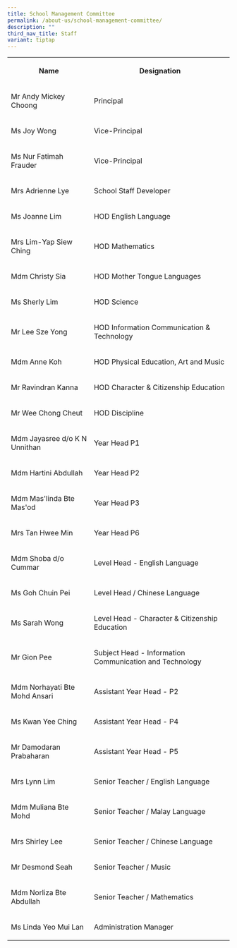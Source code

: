 ```yaml
---
title: School Management Committee
permalink: /about-us/school-management-committee/
description: ""
third_nav_title: Staff
variant: tiptap
---
```

<table><tbody><tr><th rowspan="1" colspan="1"><p>Name</p></th><th rowspan="1" colspan="1"><p>Designation</p></th></tr><tr><td rowspan="1" colspan="1"><p>Mr Andy Mickey Choong</p></td><td rowspan="1" colspan="1"><p>Principal</p></td></tr><tr><td rowspan="1" colspan="1"><p>Ms Joy Wong</p></td><td rowspan="1" colspan="1"><p>Vice-Principal</p></td></tr><tr><td rowspan="1" colspan="1"><p>Ms Nur Fatimah Frauder</p></td><td rowspan="1" colspan="1"><p>Vice-Principal</p></td></tr><tr><td rowspan="1" colspan="1"><p>Mrs Adrienne Lye</p></td><td rowspan="1" colspan="1"><p>School Staff Developer</p></td></tr><tr><td rowspan="1" colspan="1"><p>Ms Joanne Lim</p></td><td rowspan="1" colspan="1"><p>HOD English Language</p></td></tr><tr><td rowspan="1" colspan="1"><p>Mrs Lim-Yap Siew Ching</p></td><td rowspan="1" colspan="1"><p>HOD Mathematics</p></td></tr><tr><td rowspan="1" colspan="1"><p>Mdm Christy Sia</p></td><td rowspan="1" colspan="1"><p>HOD Mother Tongue Languages</p></td></tr><tr><td rowspan="1" colspan="1"><p>Ms Sherly Lim</p></td><td rowspan="1" colspan="1"><p>HOD Science</p></td></tr><tr><td rowspan="1" colspan="1"><p>Mr Lee Sze Yong</p></td><td rowspan="1" colspan="1"><p>HOD Information Communication &amp; Technology</p></td></tr><tr><td rowspan="1" colspan="1"><p>Mdm Anne Koh</p></td><td rowspan="1" colspan="1"><p>HOD Physical Education, Art and Music</p></td></tr><tr><td rowspan="1" colspan="1"><p>Mr Ravindran Kanna</p></td><td rowspan="1" colspan="1"><p>HOD Character &amp; Citizenship Education</p></td></tr><tr><td rowspan="1" colspan="1"><p>Mr Wee Chong Cheut</p></td><td rowspan="1" colspan="1"><p>HOD Discipline</p></td></tr><tr><td rowspan="1" colspan="1"><p>Mdm Jayasree d/o K N Unnithan</p></td><td rowspan="1" colspan="1"><p>Year Head P1</p></td></tr><tr><td rowspan="1" colspan="1"><p>Mdm Hartini Abdullah</p></td><td rowspan="1" colspan="1"><p>Year Head P2</p></td></tr><tr><td rowspan="1" colspan="1"><p>Mdm Mas'linda Bte Mas'od</p></td><td rowspan="1" colspan="1"><p>Year Head P3</p></td></tr><tr><td rowspan="1" colspan="1"><p>Mrs Tan Hwee Min<br></p></td><td rowspan="1" colspan="1"><p>Year Head P6</p></td></tr><tr><td rowspan="1" colspan="1"><p>Mdm Shoba d/o Cummar</p></td><td rowspan="1" colspan="1"><p>Level Head - English Language</p></td></tr><tr><td rowspan="1" colspan="1"><p>Ms Goh Chuin Pei</p></td><td rowspan="1" colspan="1"><p>Level Head / Chinese Language</p></td></tr><tr><td rowspan="1" colspan="1"><p>Ms Sarah Wong</p></td><td rowspan="1" colspan="1"><p>Level Head - Character &amp; Citizenship Education</p></td></tr><tr><td rowspan="1" colspan="1"><p>Mr Gion Pee</p></td><td rowspan="1" colspan="1"><p>Subject Head - Information Communication and Technology</p></td></tr><tr><td rowspan="1" colspan="1"><p>Mdm Norhayati Bte Mohd Ansari</p></td><td rowspan="1" colspan="1"><p>Assistant Year Head - P2</p></td></tr><tr><td rowspan="1" colspan="1"><p>Ms Kwan Yee Ching</p></td><td rowspan="1" colspan="1"><p>Assistant Year Head - P4</p></td></tr><tr><td rowspan="1" colspan="1"><p>Mr Damodaran Prabaharan</p></td><td rowspan="1" colspan="1"><p>Assistant Year Head - P5</p></td></tr><tr><td rowspan="1" colspan="1"><p>Mrs Lynn Lim</p></td><td rowspan="1" colspan="1"><p>Senior Teacher / English Language</p></td></tr><tr><td rowspan="1" colspan="1"><p>Mdm Muliana Bte Mohd</p></td><td rowspan="1" colspan="1"><p>Senior Teacher / Malay Language</p></td></tr><tr><td rowspan="1" colspan="1"><p>Mrs Shirley Lee</p></td><td rowspan="1" colspan="1"><p>Senior Teacher / Chinese Language</p></td></tr><tr><td rowspan="1" colspan="1"><p>Mr Desmond Seah</p></td><td rowspan="1" colspan="1"><p>Senior Teacher / Music</p></td></tr><tr><td rowspan="1" colspan="1"><p>Mdm Norliza Bte Abdullah</p></td><td rowspan="1" colspan="1"><p>Senior Teacher / Mathematics</p></td></tr><tr><td rowspan="1" colspan="1"><p>Ms Linda Yeo Mui Lan</p></td><td rowspan="1" colspan="1"><p>Administration Manager</p></td></tr></tbody></table><p></p>